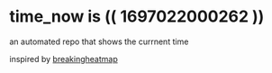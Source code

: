 # time_now is (( 1697022000262 ))

an automated repo that shows the currnent time

inspired by [breakingheatmap](https://github.com/breakingheatmap/breakingheatmap)